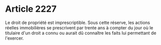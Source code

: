 # Article 2227

Le droit de propriété est imprescriptible. Sous cette réserve, les actions réelles immobilières se prescrivent par trente ans à compter du jour où le titulaire d'un droit a connu ou aurait dû connaître les faits lui permettant de l'exercer.
